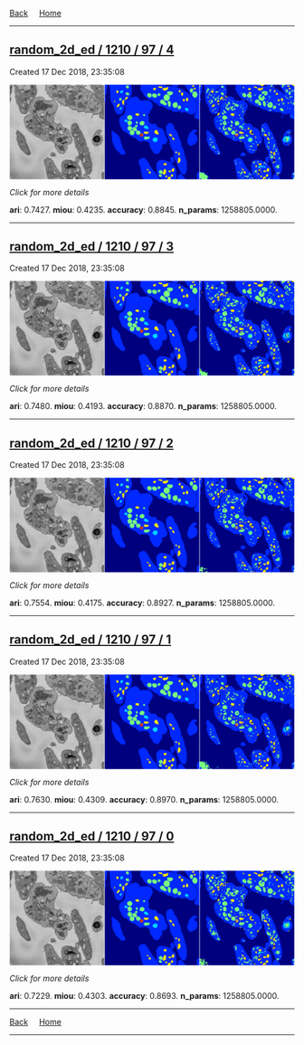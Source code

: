 
[Back](..)&nbsp;&nbsp;&nbsp;&nbsp;&nbsp;[Home](https://leapmanlab.github.io/snapshots)

---

<div class="summary"><a href="4"><h2>random_2d_ed / 1210 / 97 / 4</h2></a><p>Created 17 Dec 2018, 23:35:08
</p><a href="4"><img src="4/media/summary.png" align="center"></a><p>
<i>Click for more details</i>
</p></div>

**ari**: 0.7427. **miou**: 0.4235. **accuracy**: 0.8845. **n_params**: 1258805.0000. 

---

<div class="summary"><a href="3"><h2>random_2d_ed / 1210 / 97 / 3</h2></a><p>Created 17 Dec 2018, 23:35:08
</p><a href="3"><img src="3/media/summary.png" align="center"></a><p>
<i>Click for more details</i>
</p></div>

**ari**: 0.7480. **miou**: 0.4193. **accuracy**: 0.8870. **n_params**: 1258805.0000. 

---

<div class="summary"><a href="2"><h2>random_2d_ed / 1210 / 97 / 2</h2></a><p>Created 17 Dec 2018, 23:35:08
</p><a href="2"><img src="2/media/summary.png" align="center"></a><p>
<i>Click for more details</i>
</p></div>

**ari**: 0.7554. **miou**: 0.4175. **accuracy**: 0.8927. **n_params**: 1258805.0000. 

---

<div class="summary"><a href="1"><h2>random_2d_ed / 1210 / 97 / 1</h2></a><p>Created 17 Dec 2018, 23:35:08
</p><a href="1"><img src="1/media/summary.png" align="center"></a><p>
<i>Click for more details</i>
</p></div>

**ari**: 0.7630. **miou**: 0.4309. **accuracy**: 0.8970. **n_params**: 1258805.0000. 

---

<div class="summary"><a href="0"><h2>random_2d_ed / 1210 / 97 / 0</h2></a><p>Created 17 Dec 2018, 23:35:08
</p><a href="0"><img src="0/media/summary.png" align="center"></a><p>
<i>Click for more details</i>
</p></div>

**ari**: 0.7229. **miou**: 0.4303. **accuracy**: 0.8693. **n_params**: 1258805.0000. 

---

[Back](..)&nbsp;&nbsp;&nbsp;&nbsp;&nbsp;[Home](https://leapmanlab.github.io/snapshots)

---